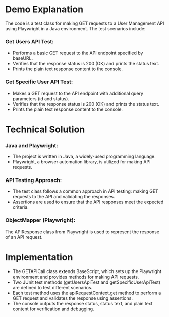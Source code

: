 # Demo Explanation
The code is a test class for making GET requests to a User Management API using Playwright in a Java environment. The test scenarios include:

### Get Users API Test:

* Performs a basic GET request to the API endpoint specified by baseURL.
* Verifies that the response status is 200 (OK) and prints the status text.
* Prints the plain text response content to the console.

### Get Specific User API Test:

* Makes a GET request to the API endpoint with additional query parameters (id and status).
* Verifies that the response status is 200 (OK) and prints the status text.
* Prints the plain text response content to the console.

# Technical Solution
### Java and Playwright:

* The project is written in Java, a widely-used programming language.
* Playwright, a browser automation library, is utilized for making API requests.

### API Testing Approach:

* The test class follows a common approach in API testing: making GET requests to the API and validating the responses.
* Assertions are used to ensure that the API responses meet the expected criteria.

### ObjectMapper (Playwright):

The APIResponse class from Playwright is used to represent the response of an API request.

# Implementation
* The GETAPICall class extends BaseScript, which sets up the Playwright environment and provides methods for making API requests.
* Two JUnit test methods (getUsersApiTest and getSpecificUserApiTest) are defined to test different scenarios.
* Each test method uses the apiRequestContext.get method to perform a GET request and validates the response using assertions.
* The console outputs the response status, status text, and plain text content for verification and debugging.
